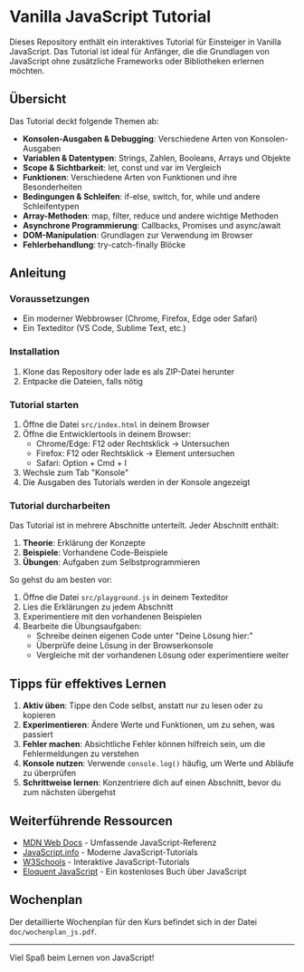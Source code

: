 # Vanilla JavaScript Tutorial

Dieses Repository enthält ein interaktives Tutorial für Einsteiger in Vanilla JavaScript. Das Tutorial ist ideal für Anfänger, die die Grundlagen von JavaScript ohne zusätzliche Frameworks oder Bibliotheken erlernen möchten.

## Übersicht

Das Tutorial deckt folgende Themen ab:

- **Konsolen-Ausgaben & Debugging**: Verschiedene Arten von Konsolen-Ausgaben
- **Variablen & Datentypen**: Strings, Zahlen, Booleans, Arrays und Objekte
- **Scope & Sichtbarkeit**: let, const und var im Vergleich
- **Funktionen**: Verschiedene Arten von Funktionen und ihre Besonderheiten
- **Bedingungen & Schleifen**: if-else, switch, for, while und andere Schleifentypen
- **Array-Methoden**: map, filter, reduce und andere wichtige Methoden
- **Asynchrone Programmierung**: Callbacks, Promises und async/await
- **DOM-Manipulation**: Grundlagen zur Verwendung im Browser
- **Fehlerbehandlung**: try-catch-finally Blöcke

## Anleitung

### Voraussetzungen

- Ein moderner Webbrowser (Chrome, Firefox, Edge oder Safari)
- Ein Texteditor (VS Code, Sublime Text, etc.)

### Installation

1. Klone das Repository oder lade es als ZIP-Datei herunter
2. Entpacke die Dateien, falls nötig

### Tutorial starten

1. Öffne die Datei `src/index.html` in deinem Browser
2. Öffne die Entwicklertools in deinem Browser:
   - Chrome/Edge: F12 oder Rechtsklick → Untersuchen
   - Firefox: F12 oder Rechtsklick → Element untersuchen
   - Safari: Option + Cmd + I
3. Wechsle zum Tab "Konsole"
4. Die Ausgaben des Tutorials werden in der Konsole angezeigt

### Tutorial durcharbeiten

Das Tutorial ist in mehrere Abschnitte unterteilt. Jeder Abschnitt enthält:

1. **Theorie**: Erklärung der Konzepte
2. **Beispiele**: Vorhandene Code-Beispiele
3. **Übungen**: Aufgaben zum Selbstprogrammieren

So gehst du am besten vor:

1. Öffne die Datei `src/playground.js` in deinem Texteditor
2. Lies die Erklärungen zu jedem Abschnitt
3. Experimentiere mit den vorhandenen Beispielen
4. Bearbeite die Übungsaufgaben:
   - Schreibe deinen eigenen Code unter "Deine Lösung hier:"
   - Überprüfe deine Lösung in der Browserkonsole
   - Vergleiche mit der vorhandenen Lösung oder experimentiere weiter

## Tipps für effektives Lernen

1. **Aktiv üben**: Tippe den Code selbst, anstatt nur zu lesen oder zu kopieren
2. **Experimentieren**: Ändere Werte und Funktionen, um zu sehen, was passiert
3. **Fehler machen**: Absichtliche Fehler können hilfreich sein, um die Fehlermeldungen zu verstehen
4. **Konsole nutzen**: Verwende `console.log()` häufig, um Werte und Abläufe zu überprüfen
5. **Schrittweise lernen**: Konzentriere dich auf einen Abschnitt, bevor du zum nächsten übergehst

## Weiterführende Ressourcen

- [MDN Web Docs](https://developer.mozilla.org/de/docs/Web/JavaScript) - Umfassende JavaScript-Referenz
- [JavaScript.info](https://javascript.info/de) - Moderne JavaScript-Tutorials
- [W3Schools](https://www.w3schools.com/js/) - Interaktive JavaScript-Tutorials
- [Eloquent JavaScript](https://eloquentjavascript.net/) - Ein kostenloses Buch über JavaScript

## Wochenplan

Der detaillierte Wochenplan für den Kurs befindet sich in der Datei `doc/wochenplan_js.pdf`.

---

Viel Spaß beim Lernen von JavaScript!